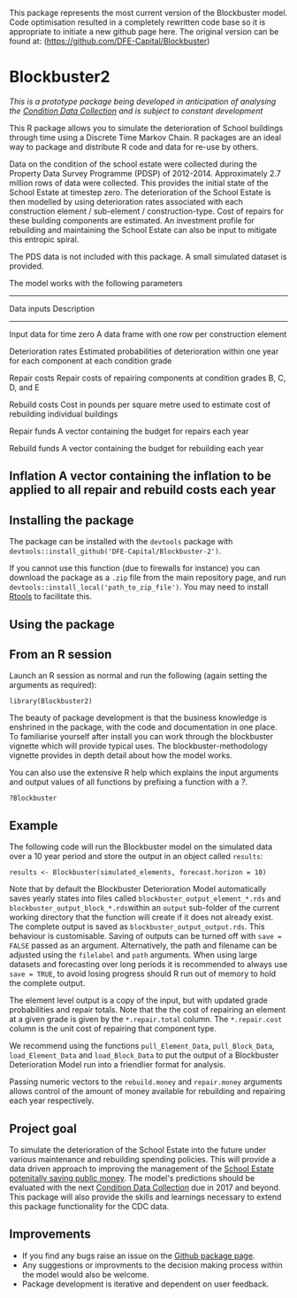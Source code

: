  This package represents the most current version of the Blockbuster model. Code optimisation resulted in a completely rewritten code base so it is appropriate to initiate a new github page here. The original version can be found at: (https://github.com/DFE-Capital/Blockbuster)

  # Blockbuster2

*This is a prototype package being developed in anticipation of analysing the [Condition Data Collection](https://www.gov.uk/guidance/condition-data-collection-programme-information-and-guidance) and is subject to constant development*

This R package allows you to simulate the deterioration of School buildings through time using a Discrete Time Markov Chain. R packages are an ideal way to package and distribute R code and data for re-use by others.

Data on the condition of the school estate were collected during the Property Data Survey Programme (PDSP) of 2012-2014. Approximately 2.7 million rows of data were collected. This provides the initial state of the School Estate at timestep zero. The deterioration of the School Estate is then modelled by using deterioration rates associated with each construction element / sub-element / construction-type. Cost of repairs for these building components are estimated. An investment profile for rebuilding and maintaining the School Estate can also be input to mitigate this entropic spiral.

The PDS data is not included with this package. A small simulated dataset is provided.

The model works with the following parameters

---------------------------------------------
Data inputs               Description 
------------------------- ----------------------------------------------------
Input data for time zero  A data frame with one row per construction element

Deterioration rates       Estimated probabilities of deterioration within one
                          year for each component at each condition grade

Repair costs              Repair costs of repairing components at condition
                          grades B, C, D, and E

Rebuild costs             Cost in pounds per square metre used to estimate cost
                          of rebuilding individual buildings
                          
Repair funds              A vector containing the budget for repairs each year

Rebuild funds             A vector containing the budget for rebuilding each year

Inflation                 A vector containing the inflation to be applied to all
                          repair and rebuild costs each year
--------------------------------------------------------

  ## Installing the package

  The package can be installed with the `devtools` package with `devtools::install_github('DFE-Capital/Blockbuster-2')`.

  If you cannot use this function (due to firewalls for instance) you can download the package as a `.zip` file from the main repository page, and run `devtools::install_local('path_to_zip_file')`. You may need to install [Rtools](https://cran.r-project.org/bin/windows/Rtools/) to facilitate this.

  ## Using the package

  ## From an R session

  Launch an R session as normal and run the following (again setting the arguments as required):

  `library(Blockbuster2)`
  
  The beauty of package development is that the business knowledge is enshrined in the package, with the code and documentation in one place. To familiarise yourself after install you can work through the blockbuster vignette which will provide typical uses. The blockbuster-methodology vignette provides in depth detail about how the model works.

  You can also use the extensive R help which explains the input arguments and output values of all functions by prefixing a function with a *?*.
  
  ```
  ?Blockbuster
  ```
  
  ## Example
  
  The following code will run the Blockbuster model on the simulated data over a
  10 year period and store the output in an object called `results`:
  
  ```
  results <- Blockbuster(simulated_elements, forecast.horizon = 10)
  ```
  Note that by default the Blockbuster Deterioration Model automatically saves yearly states into files called `blockbuster_output_element_*.rds` and `blockbuster_output_block_*.rds`within an `output` sub-folder of the current working directory that the function will create if it does not already exist.  The complete output is saved as `blockbuster_output_output.rds`.  This behaviour is customisable.  Saving of outputs can be turned off with `save = FALSE` passed as an argument. Alternatively, the path and filename can be adjusted using the `filelabel` and `path` arguments.  When using large datasets and forecasting over long periods it is recommended to always use `save = TRUE`, to avoid losing progress should R run out of memory to hold the complete output.
  
  The element level output is a copy of the input, but with updated grade probabilities and repair totals.  Note that the the cost of repairing an element at
  a given grade is given by the `*.repair.total` column.  The `*.repair.cost` column is the unit cost of repairing that component type.
  
  We recommend using the functions `pull_Element_Data`, `pull_Block_Data`, `load_Element_Data` and `load_Block_Data` to put the output of a Blockbuster Deterioration Model run into a friendlier format for
  analysis.
  
  Passing numeric vectors to the `rebuild.money` and `repair.money` arguments allows control of the amount of money available for rebuilding and repairing each year respectively.
  
  ## Project goal

  To simulate the deterioration of the School Estate into the future under various maintenance and rebuilding spending policies. This will provide a data driven approach to improving the management of the [School Estate potenitally saving public money](https://www.nao.org.uk/report/capital-funding-for-schools/). The model's predictions should be evaluated with the next [Condition Data Collection](https://www.gov.uk/guidance/condition-data-collection-programme-information-and-guidance) due in 2017 and beyond. This package will also provide the skills and learnings necessary to extend this package functionality for the CDC data.

## Improvements

* If you find any bugs raise an issue on the [Github package page](https://github.com/DFE-Capital/Blockbuster-2).
* Any suggestions or improvments to the decision making process within the model would also be welcome.
* Package development is iterative and dependent on user feedback.
